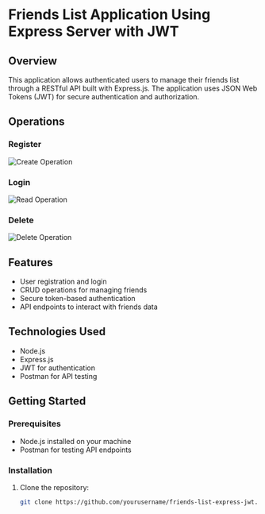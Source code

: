 # Friends List Application Using Express Server with JWT

## Overview
This application allows authenticated users to manage their friends list through a RESTful API built with Express.js. The application uses JSON Web Tokens (JWT) for secure authentication and authorization.
## Operations

### Register
![Create Operation](./images/register.png)

### Login
![Read Operation](./images/login.png)

### Delete
![Delete Operation](./images/delete.png)

## Features
- User registration and login
- CRUD operations for managing friends
- Secure token-based authentication
- API endpoints to interact with friends data

## Technologies Used
- Node.js
- Express.js
- JWT for authentication
- Postman for API testing

## Getting Started

### Prerequisites
- Node.js installed on your machine
- Postman for testing API endpoints

### Installation
1. Clone the repository:
   ```bash
   git clone https://github.com/yourusername/friends-list-express-jwt.git
